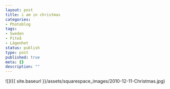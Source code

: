 ```yaml
---
layout: post
title: i am in christmas
categories:
- Photoblog
tags:
- Sweden
- Piteå
- Lägenhet
status: publish
type: post
published: true
meta: {}
description: ""
---
```


![]({{ site.baseurl }}/assets/squarespace_images/2010-12-11-Christmas.jpg)
